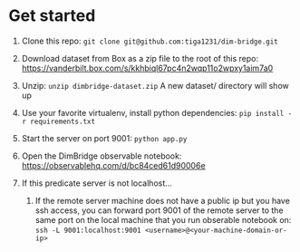 # Get started

1. Clone this repo:
```git clone git@github.com:tiga1231/dim-bridge.git```

1. Download dataset from Box as a zip file to the root of this repo:
https://vanderbilt.box.com/s/kkhbiql67pc4n2wqp11o2wpxy1aim7a0

1. Unzip: 
```unzip dimbridge-dataset.zip```
A new dataset/ directory will show up

1. Use your favorite virtualenv, install python dependencies:
```pip install -r requirements.txt```

1. Start the server on port 9001: 
```python app.py```

1. Open the DimBridge observable notebook:
https://observablehq.com/d/bc84ced61d90006e

1. If this predicate server is not localhost...
    1. If the remote server machine does not have a public ip but you have ssh access, you can forward port 9001 of the remote server to the same port on the local machine that you run obserable notebook on:
```ssh -L 9001:localhost:9001 <username>@<your-machine-domain-or-ip>```

